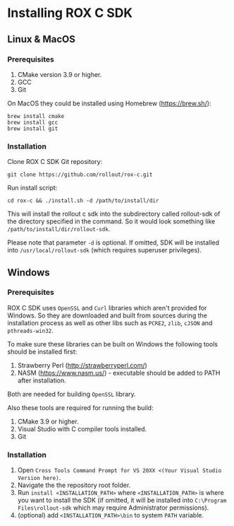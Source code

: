 ﻿# Installing ROX C SDK

## Linux & MacOS

### Prerequisites

1. CMake version 3.9 or higher.
2. GCC
3. Git

On MacOS they could be installed using Homebrew (https://brew.sh/):

```
brew install cmake
brew install gcc
brew install git
```

### Installation

Clone ROX C SDK Git repository:

```
git clone https://github.com/rollout/rox-c.git
```

Run install script:

```
cd rox-c && ./install.sh -d /path/to/install/dir
```

This will install the rollout c sdk into the subdirectory called rollout-sdk of the 
directory specified in the command. So it would look something 
like `/path/to/install/dir/rollout-sdk`.

Please note that parameter `-d` is optional. If omitted, SDK will be installed 
into `/usr/local/rollout-sdk` (which requires superuser privileges). 

## Windows 

### Prerequisites

ROX C SDK uses `OpenSSL` and `Curl` libraries which aren't provided for Windows. 
So they are downloaded and built from sources during the installation process as well as
other libs such as `PCRE2`, `zlib`, `cJSON` and `pthreads-win32`.    

To make sure these libraries can be built on Windows the following tools should be 
installed first:

1. Strawberry Perl (http://strawberryperl.com/)
2. NASM (https://www.nasm.us/) - executable should be added to PATH after installation. 

Both are needed for building `OpenSSL` library.

Also these tools are required for running the build:

1. CMake 3.9 or higher.
2. Visual Studio with C compiler tools installed.
3. Git

### Installation
 
1. Open `Cross Tools Command Prompt for VS 20XX <(Your Visual Studio Version here)`.
2. Navigate the the repository root folder.
3. Run `install <INSTALLATION_PATH>` where `<INSTALLATION_PATH>` is where you want to install the SDK 
(if omitted, it will be installed into `C:\Program Files\rollout-sdk` which may require Administrator permissions).
4. (optional) add `<INSTALLATION_PATH>\bin` to system `PATH` variable.

